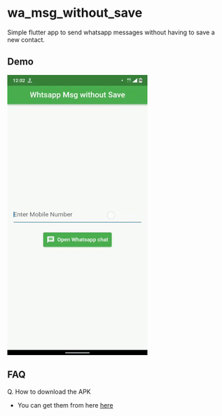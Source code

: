 # wa_msg_without_save

Simple flutter app to send whatsapp messages without having to save a new contact.

## Demo

![demo video gif](https://raw.githubusercontent.com/aldrinjenson/send-whatsapp-msg-without-save/main/demo.gif)


## FAQ

Q. How to download the APK
- You can get them from here [here](https://github.com/aldrinjenson/send-whatsapp-msg-without-save/raw/main/whatsapp-no-save-release.apk)


